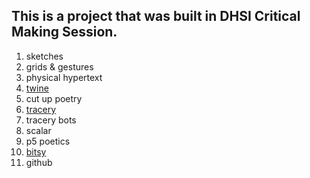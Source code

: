 ## This is a project that was built in DHSI Critical Making Session.

1. sketches
2. grids & gestures
3. physical hypertext
4. [twine](https://gaydrianna.github.io/dhsi23/BodyStoryv1.html)
5. cut up poetry
6. [tracery](https://gaydrianna.github.io/dhsi23/clickspiceindex.html)
7. tracery bots
8. scalar
9. p5 poetics 
10. [bitsy](https://gaydrianna.github.io/dhsi23/BodyStoryv1.html)
11. github

